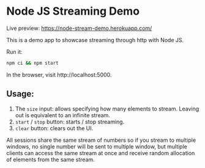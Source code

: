 # Node JS Streaming Demo

Live preview: https://node-stream-demo.herokuapp.com/

This is a demo app to showcase streaming through http with Node JS.

Run it:

```sh
npm ci && npm start
```

In the browser, visit http://localhost:5000.

## Usage:

1. The `size` input: allows specifying how many elements to stream. Leaving out is equivalent to an infinite stream.
2. `start` / `stop` button: starts / stop streaming.
3. `clear` button: clears out the UI.

All sessions share the same stream of numbers so if you stream to multiple windows, no single number will be sent to multiple window, but multiple clients can access the same stream at once and receive random allocation of elements from the same stream.
